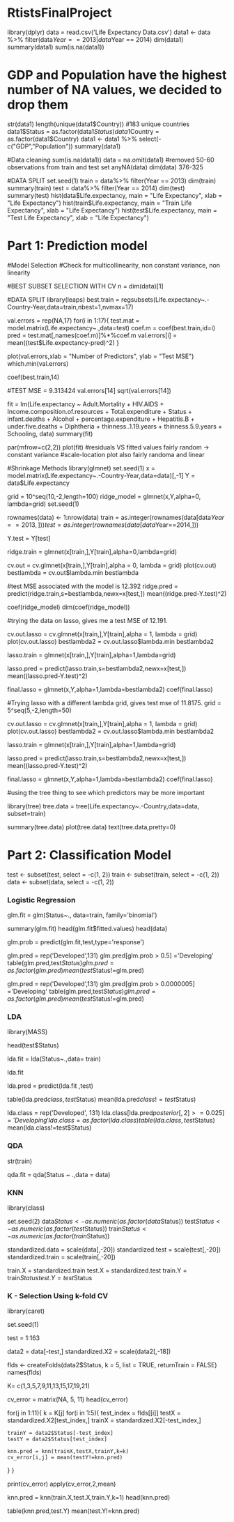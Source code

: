 # RtistsFinalProject
library(dplyr)
data = read.csv('Life Expectancy Data.csv') 
data1 <- data %>% filter(data$Year == 2013|data$Year == 2014)
dim(data1)
summary(data1)
sum(is.na(data1)) 
# GDP and Population have the highest number of NA values, we decided to drop them 

str(data1) 
length(unique(data1$Country)) 
#183 unique countries 
data1$Status = as.factor(data1$Status)
data1$Country = as.factor(data1$Country)
data1 <- data1 %>% select(-c("GDP","Population"))
summary(data1)

#Data cleaning 
sum(is.na(data1)) 
data = na.omit(data1) #removed 50-60 observations from train and test set
anyNA(data) 
dim(data) 
376-325

#DATA SPLIT
set.seed(1)
train = data%>% filter(Year == 2013)
dim(train)
summary(train)
test = data%>% filter(Year == 2014)
dim(test)
summary(test)
hist(data$Life.expectancy, main = "Life Expectancy", xlab = "Life Expectancy") 
hist(train$Life.expectancy, main = "Train Life Expectancy", xlab = "Life Expectancy")
hist(test$Life.expectancy, main = "Test Life Expectancy", xlab = "Life Expectancy")

# Part 1: Prediction model

#Model Selection 
#Check for multicollinearity, non constant variance, non linearity

#BEST SUBSET SELECTION WITH CV
n = dim(data)[1]

#DATA SPLIT
library(leaps) 
best.train = regsubsets(Life.expectancy~.-Country-Year,data=train,nbest=1,nvmax=17)

val.errors = rep(NA,17) 
for(i in 1:17){ 
  test.mat = model.matrix(Life.expectancy~.,data=test)
  coef.m = coef(best.train,id=i)
  pred = test.mat[,names(coef.m)]%*%coef.m 
  val.errors[i] = mean((test$Life.expectancy-pred)^2) 
  } 

plot(val.errors,xlab = "Number of Predictors", ylab = "Test MSE")
which.min(val.errors)

coef(best.train,14)

#TEST MSE = 9.313424
val.errors[14]
sqrt(val.errors[14])

fit = lm(Life.expectancy ~ Adult.Mortality + HIV.AIDS +  Income.composition.of.resources + Total.expenditure + Status + infant.deaths + Alcohol + percentage.expenditure + Hepatitis.B + under.five.deaths + Diphtheria + thinness..1.19.years + thinness.5.9.years + Schooling, data)
summary(fit)

par(mfrow=c(2,2))
plot(fit)
#residuals VS fitted values fairly random -> constant variance
#scale-location plot also fairly randoma and linear

#Shrinkage Methods
library(glmnet)
set.seed(1)
x = model.matrix(Life.expectancy~.-Country-Year,data=data)[,-1] 
Y = data$Life.expectancy

grid = 10^seq(10,-2,length=100)
ridge_model = glmnet(x,Y,alpha=0, lambda=grid)
set.seed(1)

rownames(data) <- 1:nrow(data)
train = as.integer(rownames(data[data$Year==2013,]))
test = as.integer(rownames(data[data$Year==2014,]))

Y.test = Y[test]

ridge.train = glmnet(x[train,],Y[train],alpha=0,lambda=grid)

cv.out = cv.glmnet(x[train,],Y[train],alpha = 0, lambda = grid) 
plot(cv.out)
bestlambda = cv.out$lambda.min
bestlambda

#test MSE associated with the model is 12.392
ridge.pred = predict(ridge.train,s=bestlambda,newx=x[test,])
mean((ridge.pred-Y.test)^2)

coef(ridge_model)
dim(coef(ridge_model)) 


#trying the data on lasso, gives me a test MSE of 12.191.

cv.out.lasso = cv.glmnet(x[train,],Y[train],alpha = 1, lambda = grid) 
plot(cv.out.lasso)
bestlambda2 = cv.out.lasso$lambda.min
bestlambda2

lasso.train = glmnet(x[train,],Y[train],alpha=1,lambda=grid)

lasso.pred = predict(lasso.train,s=bestlambda2,newx=x[test,])
mean((lasso.pred-Y.test)^2)

final.lasso = glmnet(x,Y,alpha=1,lambda=bestlambda2)
coef(final.lasso)


#Trying lasso with a different lambda grid, gives test mse of 11.8175.
grid = 5^seq(5,-2,length=50)

cv.out.lasso = cv.glmnet(x[train,],Y[train],alpha = 1, lambda = grid) 
plot(cv.out.lasso)
bestlambda2 = cv.out.lasso$lambda.min
bestlambda2

lasso.train = glmnet(x[train,],Y[train],alpha=1,lambda=grid)

lasso.pred = predict(lasso.train,s=bestlambda2,newx=x[test,])
mean((lasso.pred-Y.test)^2)

final.lasso = glmnet(x,Y,alpha=1,lambda=bestlambda2)
coef(final.lasso)

#using the tree thing to see which predictors may be more important 

library(tree)
tree.data = tree(Life.expectancy~.-Country,data=data, subset=train)

summary(tree.data)
plot(tree.data)
text(tree.data,pretty=0)

# Part 2: Classification Model

test <- subset(test, select = -c(1, 2))
train <- subset(train, select = -c(1, 2))
data <- subset(data, select = -c(1, 2))

### Logistic Regression

glm.fit = glm(Status~., data=train, family='binomial')

summary(glm.fit)
head(glm.fit$fitted.values)
head(data)

glm.prob = predict(glm.fit,test,type='response') 

glm.pred = rep('Developed',131)
glm.pred[glm.prob > 0.5] ='Developing'
table(glm.pred,test$Status)
glm.pred = as.factor(glm.pred)
mean(test$Status!=glm.pred)

glm.pred = rep('Developed',131)
glm.pred[glm.prob > 0.0000005] ='Developing'
table(glm.pred,test$Status)
glm.pred = as.factor(glm.pred)
mean(test$Status!=glm.pred)

### LDA

library(MASS)

head(test$Status)

lda.fit = lda(Status~.,data= train)

lda.fit

lda.pred = predict(lda.fit ,test)


table(lda.pred$class,test$Status)
mean(lda.pred$class!=test$Status)

lda.class = rep('Developed', 131)
lda.class[lda.pred$posterior[,2]>=0.025] = 'Developing'
lda.class = as.factor(lda.class)
table(lda.class,test$Status)
mean(lda.class!=test$Status) 


### QDA

str(train)

qda.fit = qda(Status ~ .,data = data)


### KNN

library(class)

set.seed(2)
data$Status <- as.numeric(as.factor(data$Status))
test$Status <- as.numeric(as.factor(test$Status))
train$Status <- as.numeric(as.factor(train$Status))

standardized.data = scale(data[,-20])
standardized.test = scale(test[,-20])
standardized.train = scale(train[,-20])

train.X = standardized.train
test.X = standardized.test
train.Y = train$Status
test.Y = test$Status

### K - Selection Using k-fold CV

library(caret)

set.seed(1)

test = 1:163

data2 = data[-test,]
standardized.X2 = scale(data2[,-18])

flds <- createFolds(data2$Status, k = 5, list = TRUE, returnTrain = FALSE)
names(flds)

K= c(1,3,5,7,9,11,13,15,17,19,21)

cv_error = matrix(NA, 5, 11)
head(cv_error)

for(j in 1:11){
  k = K[j]
  for(i in 1:5){
    test_index = flds[[i]]
    testX = standardized.X2[test_index,]
    trainX = standardized.X2[-test_index,]
    
    trainY = data2$Status[-test_index]
    testY = data2$Status[test_index]
    
    knn.pred = knn(trainX,testX,trainY,k=k)
    cv_error[i,j] = mean(testY!=knn.pred)
  }
}

print(cv_error)
apply(cv_error,2,mean)

knn.pred = knn(train.X,test.X,train.Y,k=1)
head(knn.pred)

table(knn.pred,test.Y)
mean(test.Y!=knn.pred)





